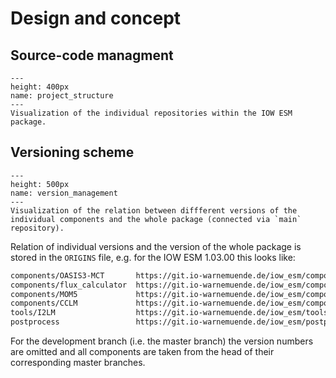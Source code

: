 # Design and concept

## Source-code managment

```{figure} ../figures/project_structure.png
---
height: 400px
name: project_structure
---
Visualization of the individual repositories within the IOW ESM package.
```


## Versioning scheme

```{figure} ../figures/version_management.png
---
height: 500px
name: version_management
---
Visualization of the relation between diffferent versions of the individual components and the whole package (connected via `main` repository).
```

Relation of individual versions and the version of the whole package is stored in the `ORIGINS` file, e.g. for the IOW ESM 1.03.00 this looks like:

``` bash
components/OASIS3-MCT       https://git.io-warnemuende.de/iow_esm/components.oasis3-mct.git         1.00.01
components/flux_calculator  https://git.io-warnemuende.de/iow_esm/components.flux_calculator.git    1.02.00
components/MOM5             https://git.io-warnemuende.de/iow_esm/components.mom5.git               1.01.00
components/CCLM             https://git.io-warnemuende.de/iow_esm/components.cclm.git               1.00.03
tools/I2LM                  https://git.io-warnemuende.de/iow_esm/tools.i2lm.git                    1.00.01
postprocess                 https://git.io-warnemuende.de/iow_esm/postprocess.git                   1.02.00
```

For the development branch (i.e. the master branch) the version numbers are omitted and all components are taken from the head of their corresponding master branches.